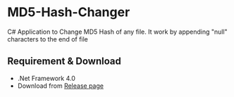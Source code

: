 # MD5-Hash-Changer
C# Application to Change MD5 Hash of any file. It work by appending "null" characters to the end of file

## Requirement & Download
- .Net Framework 4.0
- Download from [Release page](https://github.com/BananaBoii600/MD5-Hash-Changer/releases)
